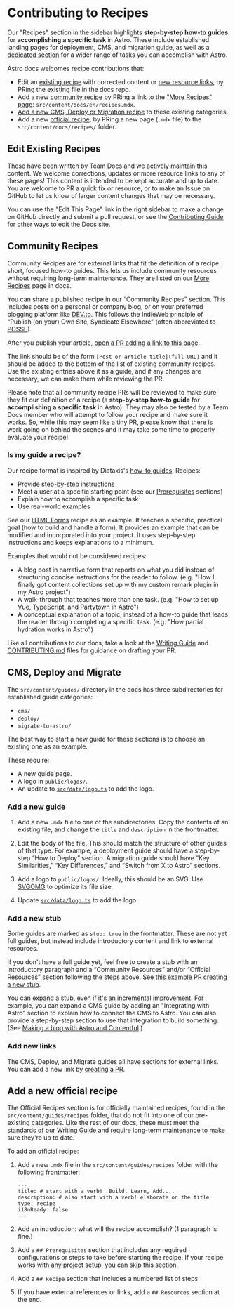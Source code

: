 # Contributing to Recipes

Our "Recipes" section in the sidebar highlights **step-by-step how-to guides** for **accomplishing a specific task** in Astro. These include established landing pages for deployment, CMS, and migration guide, as well as a [dedicated section](https://docs.astro.build/en/recipes/) for a wider range of tasks you can accomplish with Astro.

Astro docs welcomes recipe contributions that:

- Edit an [existing recipe](existing-recipes) with corrected content or [new resource links](#add-new-links), by PRing the existing file in the docs repo.
- Add a new [community recipe](#community-recipes) by PRing a link to the ["More Recipes" page](#more-recipes-page): `src/content/docs/en/recipes.mdx`.
- [Add a new CMS, Deploy or Migration recipe](#cms-deploy-and-migrate) to these existing categories.
- Add a new [official recipe](#official-recipes), by PRing a new page (`.mdx` file) to the `src/content/docs/recipes/` folder.


## Edit Existing Recipes

These have been written by Team Docs and we actively maintain this content. We welcome corrections, updates or more resource links to any of these pages! This content is intended to be kept accurate and up to date. You are welcome to PR a quick fix or resource, or to make an Issue on GitHub to let us know of larger content changes that may be necessary.

You can use the "Edit This Page" link in the right sidebar to make a change on GitHub directly and submit a pull request, or see the [Contributing Guide](https://github.com/withastro/docs/blob/main/CONTRIBUTING.md#making-prs-pull-requests) for other ways to edit the Docs site.

## Community Recipes

Community Recipes are for external links that fit the definition of a recipe: short, focused how-to guides. This lets us include community resources without requiring long-term maintenance. They are listed on our [More Recipes](#more-recipes-page) page in docs.

You can share a published recipe in our “Community Recipes” section. This includes posts on a personal or company blog, or on your preferred blogging platform like [DEV.to](https://dev.to/). This follows the IndieWeb principle of “Publish (on your) Own Site, Syndicate Elsewhere” (often abbreviated to [POSSE](https://indieweb.org/POSSE)).

After you publish your article, [open a PR adding a link to this page](https://github.com/withastro/docs/edit/main/src/content/docs/en/recipes.mdx).

The link should be of the form `[Post or article title](full URL)` and it should be added to the bottom of the list of existing community recipes. Use the existing entries above it as a guide, and if any changes are necessary, we can make them while reviewing the PR.

Please note that all community recipe PRs will be reviewed to make sure they fit our definition of a recipe (a **step-by-step how-to guide** for **accomplishing a specific task** in Astro). They may also be tested by a Team Docs member who will attempt to follow your recipe and make sure it works. So, while this may seem like a tiny PR, please know that there is work going on behind the scenes and it may take some time to properly evaluate your recipe!

### Is my guide a recipe?

Our recipe format is inspired by Diataxis's [how-to guides](https://diataxis.fr/how-to-guides/). Recipes:

- Provide step-by-step instructions
- Meet a user at a specific starting point (see our [Prerequisites](https://docs.astro.build/en/recipes/build-forms-api/#prerequisites) sections)
- Explain how to accomplish a specific task
- Use real-world examples

See our [HTML Forms](https://docs.astro.build/en/recipes/build-forms-api/) recipe as an example. It teaches a specific, practical goal (how to build and handle a form). It provides an example that can be modified and incorporated into your project. It uses step-by-step instructions and keeps explanations to a minimum.

Examples that would not be considered recipes:
- A blog post in narrative form that reports on what you did instead of structuring concise instructions for the reader to follow. (e.g. "How I finally got content collections set up with my custom remark plugin in my Astro project")
- A walk-through that teaches more than one task. (e.g. "How to set up Vue, TypeScript, and Partytown in Astro")
- A conceptual explanation of a topic, instead of a how-to guide that leads the reader through completing a specific task. (e.g. "How partial hydration works in Astro")

Like all contributions to our docs, take a look at the [Writing Guide](https://github.com/withastro/docs/blob/main/contributor-guides/writing-and-style-guide.md
) and [CONTRIBUTING.md](https://github.com/withastro/docs/blob/main/CONTRIBUTING.md
) files for guidance on drafting your PR.


## CMS, Deploy and Migrate

The `src/content/guides/` directory in the docs has three subdirectories for established guide categories:

- `cms/`
- `deploy/`
- `migrate-to-astro/`

The best way to start a new guide for these sections is to choose an existing one as an example.

These require:
- A new guide page.
- A logo in `public/logos/`.
- An update to [`src/data/logo.ts`](https://github.com/withastro/docs/blob/main/src/data/logos.ts) to add the logo.

### Add a new guide

1. Add a new `.mdx` file to one of the subdirectories. Copy the contents of an existing file, and change the `title` and `description` in the frontmatter.

2. Edit the body of the file. This should match the structure of other guides of that type. For example, a deployment guide should have a step-by-step “How to Deploy” section. A migration guide should have “Key Similarities,” “Key Differences,” and “Switch from X to Astro” sections.

3. Add a logo to `public/logos/`. Ideally, this should be an SVG. Use [SVGOMG](https://jakearchibald.github.io/svgomg/) to optimize its file size.

4. Update [`src/data/logo.ts`](https://github.com/withastro/docs/blob/main/src/data/logos.ts) to add the logo.

### Add a new stub

Some guides are marked as `stub: true` in the frontmatter. These are not yet full guides, but instead include introductory content and link to external resources.

If you don't have a full guide yet, feel free to create a stub with an introductory paragraph and a “Community Resources” and/or “Official Resources” section following the steps above. See [this example PR creating a new stub](https://github.com/withastro/docs/pull/2336/files).

You can expand a stub, even if it's an incremental improvement. For example, you can expand a CMS guide by adding an "Integrating with Astro" section to explain how to connect the CMS to Astro. You can also provide a step-by-step section to use that integration to build something. (See [Making a blog with Astro and Contentful](https://docs.astro.build/en/guides/cms/contentful/#making-a-blog-with-astro-and-contentful).)

### Add new links

The CMS, Deploy, and Migrate guides all have sections for external links. You can add a new link by [creating a PR](https://github.com/withastro/docs/blob/main/CONTRIBUTING.md).

## Add a new official recipe

The Official Recipes section is for officially maintained recipes, found in the `src/content/guides/recipes` folder, that do not fit into one of our pre-existing categories. Like the rest of our docs, these must meet the standards of our [Writing Guide](https://github.com/withastro/docs/blob/main/contributor-guides/writing-and-style-guide.md) and require long-term maintenance to make sure they're up to date.

To add an official recipe:

1. Add a new `.mdx` file in the `src/content/guides/recipes` folder with the following frontmatter: 

    ```mdx
    ---
    title: # start with a verb!  Build, Learn, Add....
    description: # also start with a verb! elaborate on the title
    type: recipe
    i18nReady: false
    ---
    ```

2. Add an introduction: what will the recipe accomplish? (1 paragraph is fine.)

3. Add a `## Prerequisites` section that includes any required configurations or steps to take before starting the recipe. If your recipe works with any project setup, you can skip this section.

4. Add a `## Recipe` section that includes a numbered list of steps.

5. If you have external references or links, add a ``## Resources`` section at the end.
